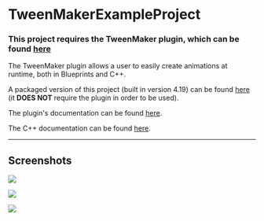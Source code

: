 # TweenMakerExampleProject

### This project requires the TweenMaker plugin, which can be found [here](https://www.unrealengine.com/marketplace/tweenmaker)

The TweenMaker plugin allows a user to easily create animations at runtime, both in Blueprints and C++.

A packaged version of this project (built in version 4.19) can be found [here](https://drive.google.com/file/d/1IgZZmF_-TflHxl_bmR6VZr3MLN4tccDW/view?usp=sharing) (it **DOES NOT** require the plugin in order to be used).

The plugin's documentation can be found [here](https://docs.google.com/document/d/19XEcSc4zrrN6bB_G9Hjww0auFVJfyzeMG-v2y9iYM34/).

The C++ documentation can be found [here](http://fdesogus.co.nf/tweenmaker/).

-----------------------
Screenshots
-----------------------  

![](https://i.ibb.co/YW7Lb8h/5.png)

![](https://i.ibb.co/gJpsKJ3/6.png)

![](https://i.ibb.co/LRwn633/7.png)

